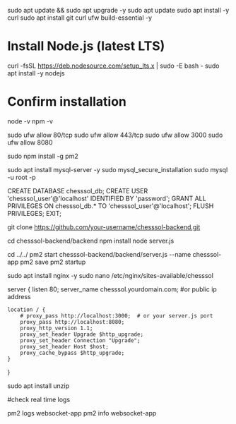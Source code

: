 sudo apt update && sudo apt upgrade -y
sudo apt update
sudo apt install -y curl
sudo apt install git curl ufw build-essential -y

# Install Node.js (latest LTS)
curl -fsSL https://deb.nodesource.com/setup_lts.x | sudo -E bash -
sudo apt install -y nodejs

# Confirm installation
node -v
npm -v


sudo ufw allow 80/tcp
sudo ufw allow 443/tcp
sudo ufw allow 3000
sudo ufw allow 8080

sudo npm install -g pm2


sudo apt install mysql-server -y
sudo mysql_secure_installation
sudo mysql -u root -p

<!-- mysql code -->
CREATE DATABASE chesssol_db;
CREATE USER 'chesssol_user'@'localhost' IDENTIFIED BY 'password';
GRANT ALL PRIVILEGES ON chesssol_db.* TO 'chesssol_user'@'localhost';
FLUSH PRIVILEGES;
EXIT;


git clone https://github.com/your-username/chesssol-backend.git


cd chesssol-backend/backend
npm install
node server.js


cd ../../
pm2 start chesssol-backend/backend/server.js --name chesssol-app
pm2 save
pm2 startup


sudo apt install nginx -y
sudo nano /etc/nginx/sites-available/chesssol


server {
    listen 80;
    server_name chesssol.yourdomain.com; #or public ip address

    location / {
        # proxy_pass http://localhost:3000;  # or your server.js port
        proxy_pass http://localhost:8080;
        proxy_http_version 1.1;
        proxy_set_header Upgrade $http_upgrade;
        proxy_set_header Connection "Upgrade";
        proxy_set_header Host $host;
        proxy_cache_bypass $http_upgrade;
    }
}


sudo apt install unzip


#check real time logs

pm2 logs websocket-app
pm2 info websocket-app
